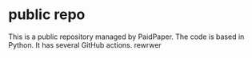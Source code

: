 # public repo

This is a public repository managed by PaidPaper. The code is based in Python. It has several GitHub actions.
rewrwer
